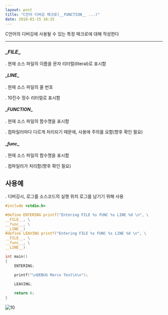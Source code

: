 ```yaml
---
layout: post
title: "C언어 디버깅 매크로(__FUNCTION__ ...)"
date: 2018-01-15 16:25
---
```


C언어의 디버깅에 사용될 수 있는 특정 매크로에 대해 작성한다

------

### \__FILE__

 . 현재 소스 파일의 이름을 문자 리터럴(literal)로 표시함

#### \__LINE__

 . 현재 소스 파일의 줄 번호

 . 10진수 정수 리터럴로 표시함

#### \__FUNCTION__ 

 . 현재 소스 파일의 함수명을 표시함

 . 컴파일러마다 다르게 처리되기 때문에, 사용에 주의를 요함(향후 확인 필요)

#### \__func__

 . 현재 소스 파일의 함수명을 표시함

 . 컴파일러가 처리함(향후 확인 필요)



## 사용예

 . 디버깅시, 로그를 소스코드의 실행 위치 로그를 남기기 위해 사용

```c
#include <stdio.h>

#define ENTERING printf("Entering FILE %s FUNC %s LINE %d \n", \
__FILE__, \
__func__, \
__LINE__)
#define LEAVING printf("Entering FILE %s FUNC %s LINE %d \n", \
__FILE__, \
__func__, \
__LINE__)

int main()
{
    ENTERING;
    
    printf("\nDEBUG Marco Test\n\n");

    LEAVING;

    return 0;
}
```

![10](https://user-images.githubusercontent.com/29933947/34934444-d4c39738-fa1d-11e7-8b14-cb042c04375f.png)



